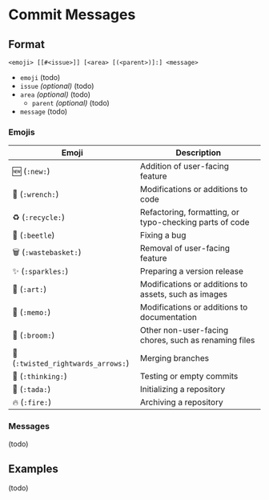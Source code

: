 # Commit Messages

## Format

```
<emoji> [[#<issue>]] [<area> [(<parent>)]:] <message>
```

* `emoji` (todo)
* `issue` _(optional)_ (todo)
* `area` _(optional)_ (todo)
	* `parent` _(optional)_ (todo)
* `message` (todo)

### Emojis

| Emoji | Description |
| ----- | ----------- |
| 🆕 (`:new:`) | Addition of user-facing feature |
| 🔧 (`:wrench:`) | Modifications or additions to code |
| ♻️ (`:recycle:`) | Refactoring, formatting, or typo-checking parts of code |
| 🐞 (`:beetle`) | Fixing a bug |
| 🗑️ (`:wastebasket:`) | Removal of user-facing feature |
| ✨ (`:sparkles:`) | Preparing a version release |
| 🎨 (`:art:`) | Modifications or additions to assets, such as images |
| 📝 (`:memo:`) | Modifications or additions to documentation |
| 🧹 (`:broom:`) | Other non-user-facing chores, such as renaming files |
| 🔀 (`:twisted_rightwards_arrows:`) | Merging branches |
| 🤔 (`:thinking:`) | Testing or empty commits |
| 🎉 (`:tada:`) | Initializing a repository |
| 🔥 (`:fire:`) | Archiving a repository

### Messages

(todo)

## Examples

(todo)
